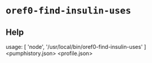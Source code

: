 # `oref0-find-insulin-uses`

## Help
usage:  [ 'node', '/usr/local/bin/oref0-find-insulin-uses' ] <pumphistory.json> <profile.json>
